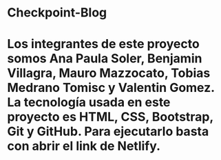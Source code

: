 # Checkpoint-Blog
# Los integrantes de este proyecto somos Ana Paula Soler, Benjamin Villagra, Mauro Mazzocato, Tobias Medrano Tomisc y Valentin Gomez. La tecnología usada en este proyecto es HTML, CSS, Bootstrap, Git y GitHub. Para ejecutarlo basta con abrir el link de Netlify. 
